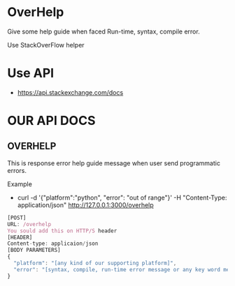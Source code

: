 # OverHelp
Give some help guide when faced Run-time, syntax, compile error.

Use StackOverFlow helper


# Use API
* https://api.stackexchange.com/docs

# OUR API DOCS
## OVERHELP
This is response error help guide message when user send programmatic errors.

Example
* curl -d '{"platform":"python", "error": "out of range"}' -H "Content-Type: application/json" http://127.0.0.1:3000/overhelp

``` javascript
[POST]
URL: /overhelp
You sould add this on HTTP/S header
[HEADER]
Content-type: applicaion/json
[BODY PARAMETERS]
{
  "platform": "[any kind of our supporting platform]",
  "error": "[syntax, compile, run-time error message or any key word message]"
}
```


